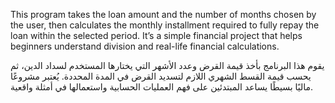 
This program takes the loan amount and the number of months chosen by the user, then calculates the monthly installment required to fully repay the loan within the selected period.
It’s a simple financial project that helps beginners understand division and real-life financial calculations.

يقوم هذا البرنامج بأخذ قيمة القرض وعدد الأشهر التي يختارها المستخدم لسداد الدين، ثم يحسب قيمة القسط الشهري اللازم لتسديد القرض في المدة المحددة.
يُعتبر مشروعًا ماليًا بسيطًا يساعد المبتدئين على فهم العمليات الحسابية واستعمالها في أمثلة واقعية.
